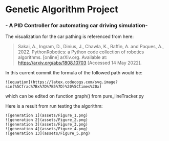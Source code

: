 # Genetic Algorithm Project
### - A PID Controller for automating car driving simulation-

The visualization for the car pathing is referenced from here:
> Sakai, A., Ingram, D., Dinius, J., Chawla, K., Raffin, A. and Paques, A., 2022. PythonRobotics: a Python code collection of robotics algorithms. [online] arXiv.org. Available at: <https://arxiv.org/abs/1808.10703> [Accessed 14 May 2022].

In this current commit the formula of the followed path would be:

``![equation](https://latex.codecogs.com/svg.image?sin(%5Cfrac%7Bx%7D%7B5%7D)%20%5Ctimes%20x)``

which can be edited on function graph() from pure_lineTracker.py

Here is a result from run testing the algorithm:
```
![generation 1](assets/Figure_1.png)
![generation 2](assets/Figure_2.png)
![generation 3](assets/Figure_3.png)
![generation 4](assets/Figure_4.png)
![generation 13](assets/Figure_5.png)
```

